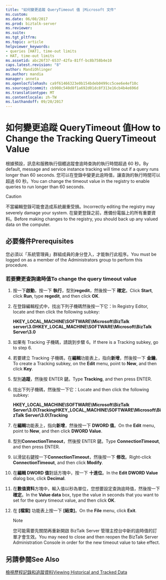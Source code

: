 ```yaml
---
title: "如何變更追蹤 QueryTimeout 值 |Microsoft 文件"
ms.custom: 
ms.date: 06/08/2017
ms.prod: biztalk-server
ms.reviewer: 
ms.suite: 
ms.tgt_pltfrm: 
ms.topic: article
helpviewer_keywords:
- queries [HAT], time-out limits
- HAT, time-out limits
ms.assetid: abc26f37-6537-42fa-81ff-bc8b758b4e10
caps.latest.revision: "8"
author: MandiOhlinger
ms.author: mandia
manager: anneta
ms.openlocfilehash: ca9f61466323e0b154bdeb0499cc5cee6e4ef10c
ms.sourcegitcommit: cb908c540d8f1a692d01dc8f313e16cb4b4e696d
ms.translationtype: MT
ms.contentlocale: zh-TW
ms.lasthandoff: 09/20/2017
---
```

# <a name="how-to-change-the-tracking-querytimeout-value"></a><span data-ttu-id="74ba7-102">如何變更追蹤 QueryTimeout 值</span><span class="sxs-lookup"><span data-stu-id="74ba7-102">How to Change the Tracking QueryTimeout Value</span></span>
<span data-ttu-id="74ba7-103">根據預設，訊息和服務執行個體追蹤會逾時查詢的執行時間超過 60 秒。</span><span class="sxs-lookup"><span data-stu-id="74ba7-103">By default, message and service instance tracking will time out if a query runs longer than 60 seconds.</span></span> <span data-ttu-id="74ba7-104">您可以在登錄中變更此逾時值，讓查詢的執行時間可以超過 60 秒。</span><span class="sxs-lookup"><span data-stu-id="74ba7-104">You can change the timeout value in the registry to enable queries to run longer than 60 seconds.</span></span>  
  
> [!CAUTION]
>  <span data-ttu-id="74ba7-105">不當編輯登錄可能會造成系統嚴重受損。</span><span class="sxs-lookup"><span data-stu-id="74ba7-105">Incorrectly editing the registry may severely damage your system.</span></span> <span data-ttu-id="74ba7-106">在變更登錄之前，應備份電腦上的所有重要資料。</span><span class="sxs-lookup"><span data-stu-id="74ba7-106">Before making changes to the registry, you should back up any valued data on the computer.</span></span>  
  
## <a name="prerequisites"></a><span data-ttu-id="74ba7-107">必要條件</span><span class="sxs-lookup"><span data-stu-id="74ba7-107">Prerequisites</span></span>  
 <span data-ttu-id="74ba7-108">您必須以「系統管理員」群組成員的身分登入，才能執行此程序。</span><span class="sxs-lookup"><span data-stu-id="74ba7-108">You must be logged on as a member of the Administrators group to perform this procedure.</span></span>  
  
### <a name="to-change-the-query-timeout-value"></a><span data-ttu-id="74ba7-109">若要變更查詢逾時值</span><span class="sxs-lookup"><span data-stu-id="74ba7-109">To change the query timeout value</span></span>  
  
1.  <span data-ttu-id="74ba7-110">按一下**啟動**，按一下 **執行**，型別**regedit**，然後按一下 **確定**。</span><span class="sxs-lookup"><span data-stu-id="74ba7-110">Click **Start**, click **Run**, type **regedit**, and then click **OK**.</span></span>  
  
2.  <span data-ttu-id="74ba7-111">在登錄編輯程式中，找出下列子機碼然後按一下它：</span><span class="sxs-lookup"><span data-stu-id="74ba7-111">In Registry Editor, locate and then click the following subkey:</span></span>  
  
     <span data-ttu-id="74ba7-112">**HKEY_LOCAL_MACHINE\SOFTWARE\Microsoft\BizTalk server\3.0**</span><span class="sxs-lookup"><span data-stu-id="74ba7-112">**HKEY_LOCAL_MACHINE\SOFTWARE\Microsoft\BizTalk Server\3.0**</span></span>  
  
3.  <span data-ttu-id="74ba7-113">如果有 Tracking 子機碼，請跳到步驟 6。</span><span class="sxs-lookup"><span data-stu-id="74ba7-113">If there is a Tracking subkey, go to step 6.</span></span>  
  
4.  <span data-ttu-id="74ba7-114">若要建立 Tracking 子機碼，在**編輯**功能表上，指向**新增**，然後按一下 **金鑰**。</span><span class="sxs-lookup"><span data-stu-id="74ba7-114">To create a Tracking subkey, on the **Edit** menu, point to **New**, and then click **Key**.</span></span>  
  
5.  <span data-ttu-id="74ba7-115">型別**追蹤**，然後按 ENTER 鍵。</span><span class="sxs-lookup"><span data-stu-id="74ba7-115">Type **Tracking**, and then press ENTER.</span></span>  
  
6.  <span data-ttu-id="74ba7-116">找出下列子機碼，然後按一下它：</span><span class="sxs-lookup"><span data-stu-id="74ba7-116">Locate and then click the following subkey:</span></span>  
  
     <span data-ttu-id="74ba7-117">**HKEY_LOCAL_MACHINE\SOFTWARE\Microsoft\BizTalk Server\3.0\Tracking**</span><span class="sxs-lookup"><span data-stu-id="74ba7-117">**HKEY_LOCAL_MACHINE\SOFTWARE\Microsoft\BizTalk Server\3.0\Tracking**</span></span>  
  
7.  <span data-ttu-id="74ba7-118">在**編輯**功能表上，指向**新增**，然後按一下  **DWORD 值**。</span><span class="sxs-lookup"><span data-stu-id="74ba7-118">On the **Edit** menu, point to **New**, and then click **DWORD Value**.</span></span>  
  
8.  <span data-ttu-id="74ba7-119">型別**ConnectionTimeout**，然後按 ENTER 鍵。</span><span class="sxs-lookup"><span data-stu-id="74ba7-119">Type **ConnectionTimeout**, and then press ENTER.</span></span>  
  
9. <span data-ttu-id="74ba7-120">以滑鼠右鍵按一下**ConnectionTimeout**，然後按一下 **修改**。</span><span class="sxs-lookup"><span data-stu-id="74ba7-120">Right-click **ConnectionTimeout**, and then click **Modify**.</span></span>  
  
10. <span data-ttu-id="74ba7-121">在**編輯 DWORD 值**對話方塊中，按一下 **十進位**。</span><span class="sxs-lookup"><span data-stu-id="74ba7-121">In the **Edit DWORD Value** dialog box, click **Decimal**.</span></span>  
  
11. <span data-ttu-id="74ba7-122">在**數值資料**方塊中，輸入值以秒為單位，您想要設定查詢逾時值，然後按一下 **確定**。</span><span class="sxs-lookup"><span data-stu-id="74ba7-122">In the **Value data** box, type the value in seconds that you want to set for the query timeout value, and then click **OK**.</span></span>  
  
12. <span data-ttu-id="74ba7-123">在 **[檔案]** 功能表上按一下 **[結束]**。</span><span class="sxs-lookup"><span data-stu-id="74ba7-123">On the **File** menu, click **Exit**.</span></span>  
  
    > [!NOTE]
    >  <span data-ttu-id="74ba7-124">您可能需要先關閉再重新開啟 BizTalk Server 管理主控台中新的逾時值的訂單才會生效。</span><span class="sxs-lookup"><span data-stu-id="74ba7-124">You may need to close and then reopen the BizTalk Server Administration Console in order for the new timeout value to take effect.</span></span>  
  
## <a name="see-also"></a><span data-ttu-id="74ba7-125">另請參閱</span><span class="sxs-lookup"><span data-stu-id="74ba7-125">See Also</span></span>  
 [<span data-ttu-id="74ba7-126">檢視歷程記錄和追蹤資料</span><span class="sxs-lookup"><span data-stu-id="74ba7-126">Viewing Historical and Tracked Data</span></span>](../core/viewing-historical-and-tracked-data.md)